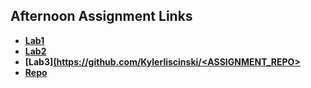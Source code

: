 ## Afternoon Assignment Links

* **[Lab1](https://kylerliscinski.github.io/coolsite/)**
* **[Lab2](https://kylerliscinski.github.io/clonesite/)**
* **[Lab3][(https://github.com/Kylerliscinski/<ASSIGNMENT_REPO>](https://kylerliscinski.github.io/knightstudios/)**
* **[Repo](https://github.com/Kylerliscinski/<ASSIGNMENT_REPO>)**

